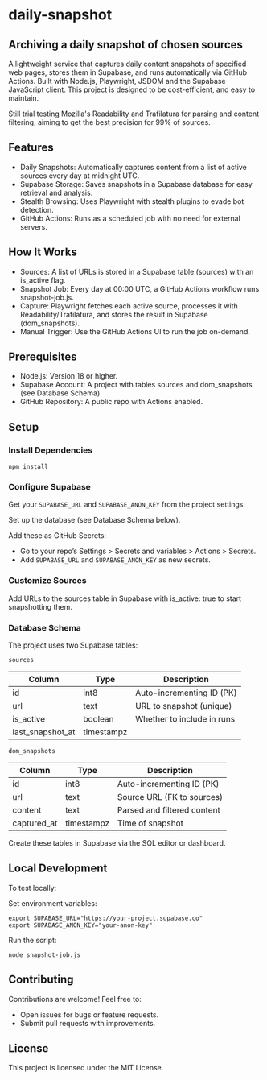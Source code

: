 # daily-snapshot
## Archiving a daily snapshot of chosen sources

A lightweight service that captures daily content snapshots of specified web pages, stores them in Supabase, and runs automatically via GitHub Actions. Built with Node.js, Playwright, JSDOM and the Supabase JavaScript client. This project is designed to be cost-efficient, and easy to maintain.

Still trial testing Mozilla's Readability and Trafilatura for parsing and content filtering, aiming to get the best precision for 99% of sources.

## Features

- Daily Snapshots: Automatically captures content from a list of active sources every day at midnight UTC.
- Supabase Storage: Saves snapshots in a Supabase database for easy retrieval and analysis.
- Stealth Browsing: Uses Playwright with stealth plugins to evade bot detection.
- GitHub Actions: Runs as a scheduled job with no need for external servers.

## How It Works

- Sources: A list of URLs is stored in a Supabase table (sources) with an is_active flag.
- Snapshot Job: Every day at 00:00 UTC, a GitHub Actions workflow runs snapshot-job.js.
- Capture: Playwright fetches each active source, processes it with Readability/Trafilatura, and stores the result in Supabase (dom_snapshots).
- Manual Trigger: Use the GitHub Actions UI to run the job on-demand.

## Prerequisites
- Node.js: Version 18 or higher.
- Supabase Account: A project with tables sources and dom_snapshots (see Database Schema).
- GitHub Repository: A public repo with Actions enabled.

## Setup

### Install Dependencies
```
npm install
```

### Configure Supabase

Get your `SUPABASE_URL` and `SUPABASE_ANON_KEY` from the project settings.

Set up the database (see Database Schema below).

Add these as GitHub Secrets:
- Go to your repo’s Settings > Secrets and variables > Actions > Secrets.
- Add `SUPABASE_URL` and `SUPABASE_ANON_KEY` as new secrets.

### Customize Sources

Add URLs to the sources table in Supabase with is_active: true to start snapshotting them.

### Database Schema
The project uses two Supabase tables:

`sources`

| Column | Type | Description | 
|--------|------|-------------|
| id     | int8     | Auto-incrementing ID (PK)          |
| url    | text     | URL to snapshot (unique)            |
| is_active    | boolean     | Whether to include in runs            |
| last_snapshot_at    | timestampz     |             |

`dom_snapshots`

| Column | Type | Description | 
|--------|------|-------------|
| id     | int8     | Auto-incrementing ID (PK)          |
| url    | text     | Source URL (FK to sources)            |
| content    | text     | Parsed and filtered content            |
| captured_at    | timestampz     | Time of snapshot            |

Create these tables in Supabase via the SQL editor or dashboard.

## Local Development

To test locally:

Set environment variables:
```
export SUPABASE_URL="https://your-project.supabase.co"
export SUPABASE_ANON_KEY="your-anon-key"
```

Run the script:

```
node snapshot-job.js
```

## Contributing
Contributions are welcome! Feel free to:
- Open issues for bugs or feature requests.
- Submit pull requests with improvements.

## License
This project is licensed under the MIT License.